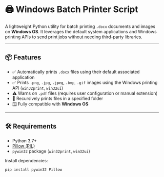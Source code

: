 # 🖨️ Windows Batch Printer Script

A lightweight Python utility for batch printing `.docx` documents and images on **Windows OS**. It leverages the default system applications and Windows printing APIs to send print jobs without needing third-party libraries.

---

## 📦 Features

- ✅ Automatically prints `.docx` files using their default associated application
- ✅ Prints `.png`, `.jpg`, `.jpeg`, `.bmp`, `.gif` images using the Windows printing API (`win32print`, `win32ui`)
- ⚠️ Warns on `.pdf` files (requires user configuration or manual extension)
- 📂 Recursively prints files in a specified folder
- 🪟 Fully compatible with **Windows OS**

---

## 🛠 Requirements

- Python 3.7+
- [Pillow (PIL)](https://pypi.org/project/Pillow/)
- `pywin32` package (`win32print`, `win32ui`)

Install dependencies:

```bash
pip install pywin32 Pillow
